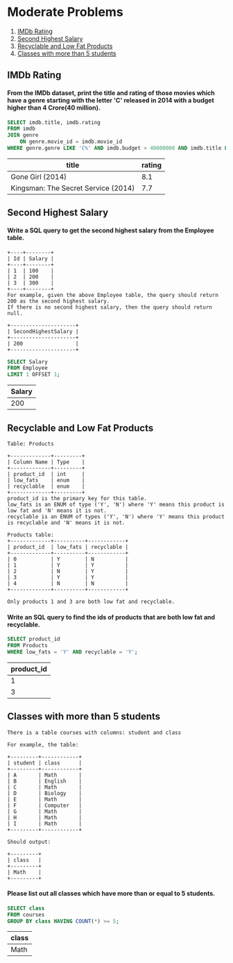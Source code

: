 # Moderate Problems

1. [IMDb Rating](#IMDb-Rating)
2. [Second Highest Salary](#Second-Highest-Salary)
3. [Recyclable and Low Fat Products](#Recyclable-and-Low-Fat-Products)
4. [Classes with more than 5 students](#Classes-with-more-than-5-students)


## IMDb Rating
#### From the IMDb dataset, print the title and rating of those movies which have a genre starting with the letter 'C' released in 2014 with a budget higher than 4 Crore(40 million).

```sql
SELECT imdb.title, imdb.rating
FROM imdb
JOIN genre 
	ON genre.movie_id = imdb.movie_id
WHERE genre.genre LIKE 'C%' AND imdb.budget > 40000000 AND imdb.title LIKE '%2014%';
```

| title                                | rating |
|--------------------------------------|--------|
| Gone Girl (2014)                     | 8.1    |
| Kingsman: The Secret Service (2014)  | 7.7    |


## Second Highest Salary
#### Write a SQL query to get the second highest salary from the Employee table.

```
+----+--------+
| Id | Salary |
+----+--------+
| 1  | 100    |
| 2  | 200    |
| 3  | 300    |
+----+--------+
For example, given the above Employee table, the query should return 200 as the second highest salary.
If there is no second highest salary, then the query should return null.

+---------------------+
| SecondHighestSalary |
+---------------------+
| 200                 |
+---------------------+
```
```sql
SELECT Salary
FROM Employee
LIMIT 1 OFFSET 1;
```
| Salary |
|--------|
| 200    |

## Recyclable and Low Fat Products 
```
Table: Products

+-------------+---------+
| Column Name | Type    |
+-------------+---------+
| product_id  | int     |
| low_fats    | enum    |
| recyclable  | enum    |
+-------------+---------+
product_id is the primary key for this table.
low_fats is an ENUM of type ('Y', 'N') where 'Y' means this product is low fat and 'N' means it is not.
recyclable is an ENUM of types ('Y', 'N') where 'Y' means this product is recyclable and 'N' means it is not.

Products table:
+-------------+----------+------------+
| product_id  | low_fats | recyclable |
+-------------+----------+------------+
| 0           | Y        | N          |
| 1           | Y        | Y          |
| 2           | N        | Y          |
| 3           | Y        | Y          |
| 4           | N        | N          |
+-------------+----------+------------+

Only products 1 and 3 are both low fat and recyclable.
```
#### Write an SQL query to find the ids of products that are both low fat and recyclable.

```sql
SELECT product_id
FROM Products
WHERE low_fats = 'Y' AND recyclable = 'Y';
```

| product_id |
|------------|
|      1     |
|      3     |


## Classes with more than 5 students
```
There is a table courses with columns: student and class

For example, the table:

+---------+------------+
| student | class      |
+---------+------------+
| A       | Math       |
| B       | English    |
| C       | Math       |
| D       | Biology    |
| E       | Math       |
| F       | Computer   |
| G       | Math       |
| H       | Math       |
| I       | Math       |
+---------+------------+

Should output:

+---------+
| class   |
+---------+
| Math    |
+---------+
```
#### Please list out all classes which have more than or equal to 5 students.
```sql
SELECT class 
FROM courses 
GROUP BY class HAVING COUNT(*) >= 5;
```

| class   |
|---------|
| Math    |

